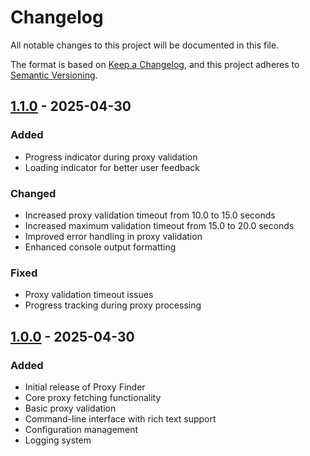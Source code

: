 # Changelog

All notable changes to this project will be documented in this file.

The format is based on [Keep a Changelog](https://keepachangelog.com/en/1.0.0/),
and this project adheres to [Semantic Versioning](https://semver.org/spec/v2.0.0.html).

## [1.1.0] - 2025-04-30

### Added
- Progress indicator during proxy validation
- Loading indicator for better user feedback

### Changed
- Increased proxy validation timeout from 10.0 to 15.0 seconds
- Increased maximum validation timeout from 15.0 to 20.0 seconds
- Improved error handling in proxy validation
- Enhanced console output formatting

### Fixed
- Proxy validation timeout issues
- Progress tracking during proxy processing

## [1.0.0] - 2025-04-30

### Added
- Initial release of Proxy Finder
- Core proxy fetching functionality
- Basic proxy validation
- Command-line interface with rich text support
- Configuration management
- Logging system

[Unreleased]: https://github.com/Abbalochdev/proxy-finder/compare/v1.1.0...HEAD
[1.1.0]: https://github.com/Abbalochdev/proxy-finder/compare/v1.0.0...v1.1.0
[1.0.0]: https://github.com/Abbalochdev/proxy-finder/releases/tag/v1.0.0
